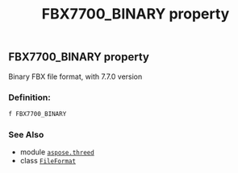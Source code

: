 ﻿---
title: FBX7700_BINARY property
second_title: Aspose.3D for Python via .NET API References
description: 
type: docs
weight: 280
url: /python-net/aspose.threed/fileformat/fbx7700_binary/
is_root: false
---

## FBX7700_BINARY property


Binary FBX file format, with 7.7.0 version
### Definition:
```python
f FBX7700_BINARY 
```

### See Also
* module [`aspose.threed`](../../)
* class [`FileFormat`](/3d/python-net/aspose.threed/fileformat)
